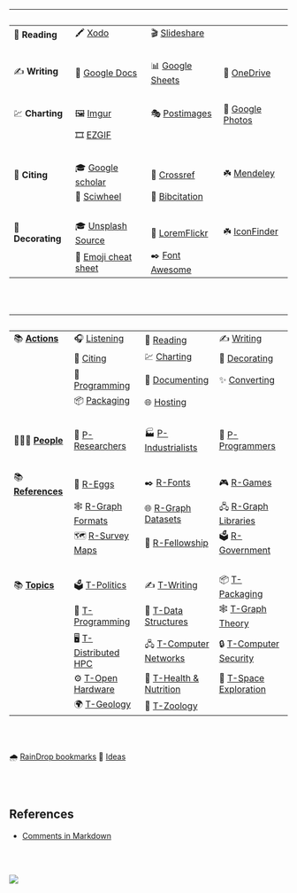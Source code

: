 | ⠀                | ⠀                     | ⠀                 | ⠀                 |
| ---------------- | --------------------- | ----------------- | ----------------- |
| 🙉 **Reading**    | 🖍️ [Xodo]              | 🎬 [Slideshare]    |                   |
| ⠀                | ⠀                     | ⠀                 | ⠀                 |
| ✍️ **Writing**    | 📝 [Google Docs]       | 📊 [Google Sheets] | 💼 [OneDrive]      |
| ⠀                | ⠀                     | ⠀                 | ⠀                 |
| 💹 **Charting**   | 🖼️ [Imgur]             | 🎭 [Postimages]    | 🎨 [Google Photos] |
|                  | 🎞️ [EZGIF]             |                   |                   |
| ⠀                | ⠀                     | ⠀                 | ⠀                 |
| 👏 **Citing**     | 🎓 [Google scholar]    | 🔗 [Crossref]      | ☘️ [Mendeley]      |
|                  | 🎡 [Sciwheel]          | 🍁 [Bibcitation]   |                   |
| ⠀                | ⠀                     | ⠀                 | ⠀                 |
| 💟 **Decorating** | 🎓 [Unsplash Source]   | 🔗 [LoremFlickr]   | ☘️ [IconFinder]    |
|                  | 🍁 [Emoji cheat sheet] | ✒️ [Font Awesome]  |                   |


[//]: # (Reading)
[Xodo]: https://www.xodo.com/app/#/
[Slideshare]: https://www.slideshare.net/SubhajitSahu/edit_my_uploads

[//]: # (Writing)
[Google Docs]: https://docs.google.com/document/u/0/
[Google Sheets]: https://docs.google.com/spreadsheets/u/0/
[OneDrive]: https://onedrive.live.com

[//]: # (Charting)
[Imgur]: https://wolfram77.imgur.com/all
[Postimages]: https://postimages.org
[Google Photos]: https://photos.google.com
[EZGIF]: https://ezgif.com/maker

[//]: # (Citing)
[Google scholar]: https://scholar.google.com
[Crossref]: https://search.crossref.org
[Mendeley]: https://www.mendeley.com/reference-manager/library/all-references
[Sciwheel]: https://sciwheel.com/work/#/items
[Bibcitation]: https://www.bibcitation.com

[//]: # (Decorating)
[Unsplash Source]: https://source.unsplash.com
[LoremFlickr]: https://loremflickr.com
[IconFinder]: https://www.iconfinder.com
[Emoji cheat sheet]: https://github.com/ikatyang/emoji-cheat-sheet
[Font Awesome]: https://fontawesome.com

<br>
<br>


| ⠀                  | ⠀                     | ⠀                        | ⠀                       |
| ------------------ | --------------------- | ------------------------ | ----------------------- |
| 📚 [**Actions**]    | 🎧 [Listening]         | 📰 [Reading]              | ✍️ [Writing]             |
|                    | 👏 [Citing]            | 💹 [Charting]             | 💟 [Decorating]          |
|                    | 💾 [Programming]       | 📜 [Documenting]          | ✨ [Converting]          |
|                    | 📦 [Packaging]         | 🌐 [Hosting]              |                         |
| ⠀                  | ⠀                     | ⠀                        | ⠀                       |
| 🧑‍🤝‍🧑 [**People**]   | 🔬 [P-Researchers]     | 🏭 [P-Industrialists]     | 💾 [P-Programmers]       |
| ⠀                  | ⠀                     | ⠀                        | ⠀                       |
| 📚 [**References**] | 🥚 [R-Eggs]            | ✒️ [R-Fonts]              | 🎮 [R-Games]             |
|                    | 🕸️ [R-Graph Formats]   | 🌐 [R-Graph Datasets]     | 🖧 [R-Graph Libraries]   |
|                    | 🗺️ [R-Survey Maps]     | 💍 [R-Fellowship]         | 🗳️ [R-Government]        |
| ⠀                  | ⠀                     | ⠀                        | ⠀                       |
| 📚 [**Topics**]     | 🗳️ [T-Politics]        | ✍️ [T-Writing]            | 📦 [T-Packaging]         |
|                    | 💾 [T-Programming]     | 💽 [T-Data Structures]    | 🕸️ [T-Graph Theory]      |
|                    | 🖥️ [T-Distributed HPC] | 🖧 [T-Computer Networks]  | 🔒 [T-Computer Security] |
|                    | ⚙️ [T-Open Hardware]   | 🥥 [T-Health & Nutrition] | 🚀 [T-Space Exploration] |
|                    | 🌍 [T-Geology]         | 🐘 [T-Zoology]            |                         |


[**Actions**]: actions
[Listening]: https://pinboard.opera.com/view/b2daba3e-c176-4b2a-aa9b-e55f999239c6
[Reading]: https://pinboard.opera.com/view/487d0cff-cd94-4fd5-8a91-9c926a63a0fe
[Writing]: https://pinboard.opera.com/view/498c54bd-84e1-42e5-92e0-e466d0a12999
[Citing]: https://pinboard.opera.com/view/c5f04167-9794-4b8e-8669-7e249e23bd95
[Charting]: https://pinboard.opera.com/view/dc091bb6-41aa-443e-b1e5-e2b8f8c645c0
[Decorating]: https://pinboard.opera.com/view/450c96d6-a0b2-4dbd-be8b-0ea265df2cd1
[Programming]: https://pinboard.opera.com/view/cf9ee12d-f427-4614-887a-c1e07432498e
[Documenting]: https://pinboard.opera.com/view/4ab72dba-6daa-4f57-908f-2bbf42eb749a
[Converting]: https://pinboard.opera.com/view/0f414b40-65ce-4a32-af33-d44921f3cead
[Packaging]: https://pinboard.opera.com/view/0da002e9-e015-4fb2-bc96-960ea0c5ccb6
[Hosting]: https://pinboard.opera.com/view/6fae4349-af75-45d9-9547-107b0d456530

[**People**]: people
[P-Researchers]: https://pinboard.opera.com/view/4ef18aca-d26a-4675-90b3-74208fe7e30c
[P-Industrialists]: https://pinboard.opera.com/view/4f6fe226-f3fa-46a2-b439-e2d56c437463
[P-Programmers]: https://pinboard.opera.com/view/f3460ba0-902b-41c7-a612-faae6a61e2f3

[**References**]: references
[R-Eggs]: https://pinboard.opera.com/view/a7c065e2-2b52-40af-9a39-706d5711f5a2
[R-Fonts]: https://pinboard.opera.com/view/877f58cb-86af-49a6-a443-d720dbf9f8e0
[R-Games]: https://pinboard.opera.com/view/e90b71ef-47ed-4104-a4fd-56ebc688646f
[R-Graph Formats]: https://pinboard.opera.com/view/4f89f34f-48a2-4f6a-b74a-3eb39ed83362
[R-Graph Datasets]: https://pinboard.opera.com/view/82fa7f47-f4f5-40eb-ada9-7a69727afb12
[R-Graph Libraries]: https://pinboard.opera.com/view/0be809dc-7390-4958-b9f9-72e6c7e2702b
[R-Survey Maps]: https://pinboard.opera.com/view/ab3c4ed4-6480-4526-a710-5b295d094d80
[R-Fellowship]: https://pinboard.opera.com/view/efa110f0-32c3-42c4-ab0b-7986bfd8ba2a
[R-Government]: https://pinboard.opera.com/view/80941e7c-31e1-4daf-9e7b-ccbc000a39a1

[**Topics**]: topics
[T-Politics]: https://pinboard.opera.com/view/1ca2c1fb-508e-41df-b16e-5e2db7d30dc5
[T-Writing]: https://pinboard.opera.com/view/a3312f8c-d0a6-44c3-a2f9-9b989f2ccc20
[T-Packaging]: https://pinboard.opera.com/view/0d550328-2b95-4e77-bec9-7e1bdc3497f0
[T-Programming]: https://pinboard.opera.com/view/9750c2ef-3cd1-46ec-aa46-50a5c7892807
[T-Data Structures]: https://pinboard.opera.com/view/ad965922-2022-4e0b-8968-a1abc69eb6bb
[T-Graph Theory]: https://pinboard.opera.com/view/1c680231-56ee-4b46-ac9d-6216283545b5
[T-Distributed HPC]: https://pinboard.opera.com/view/629024a5-f5f7-4c7c-8c9d-86fca00c5ef8
[T-Computer Networks]: https://pinboard.opera.com/view/82f010aa-c8db-42ea-b823-a00f51892af0
[T-Computer Security]: https://pinboard.opera.com/view/4ec01886-a834-49f3-9328-b0e1b2bc73df
[T-Open Hardware]: https://pinboard.opera.com/view/b393896a-9cf3-4518-b9d2-f460c9529ebd
[T-Health & Nutrition]: https://pinboard.opera.com/view/f52aca0d-8d05-4a7d-b98d-94475a764d0e
[T-Space Exploration]: https://pinboard.opera.com/view/da0d0cad-1a4a-408c-a30c-e49b571c8fbe
[T-Geology]: https://pinboard.opera.com/view/2af41cc4-7eb6-4372-8528-47a3d8e7323b
[T-Zoology]: https://pinboard.opera.com/view/ff57e0f7-006a-43cf-a5c9-25a79efac5ad

<br>
<br>


🌧️ [RainDrop bookmarks](raindrop)
🤔 [Ideas](ideas.md)

<br>
<br>


## References

- [Comments in Markdown](https://stackoverflow.com/a/20885980/1413259)

<br>
<br>

[![](https://i.imgur.com/hz9LmXf.png)](https://orcid.org/0000-0001-5140-6578)
